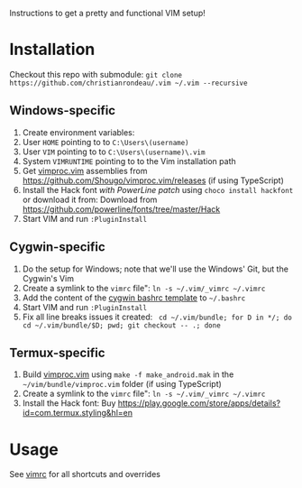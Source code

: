Instructions to get a pretty and functional VIM setup!

# Installation

Checkout this repo with submodule: `git clone https://github.com/christianrondeau/.vim ~/.vim --recursive`

## Windows-specific
1. Create environment variables:
  1. User `HOME` pointing to to `C:\Users\(username)`
  1. User `VIM` pointing to to `C:\Users\(username)\.vim`
  1. System `VIMRUNTIME` pointing to to the Vim installation path
1. Get [vimproc.vim](https://github.com/Shougo/vimproc.vim) assemblies from https://github.com/Shougo/vimproc.vim/releases (if using TypeScript)
1. Install the Hack font *with PowerLine patch* using `choco install hackfont` or download it from: Download from https://github.com/powerline/fonts/tree/master/Hack
1. Start VIM and run `:PluginInstall`

## Cygwin-specific
1. Do the setup for Windows; note that we'll use the Windows' Git, but the Cygwin's Vim
1. Create a symlink to the `vimrc` file": `ln -s ~/.vim/_vimrc ~/.vimrc`
1. Add the content of the [cygwin bashrc template](templates/.bashrc_cygwin) to `~/.bashrc`
1. Start VIM and run `:PluginInstall`
1. Fix all line breaks issues it created: ` cd ~/.vim/bundle; for D in */; do cd ~/.vim/bundle/$D; pwd; git checkout -- .; done`

## Termux-specific
1. Build [vimproc.vim](https://github.com/Shougo/vimproc.vim) using `make -f make_android.mak` in the `~/vim/bundle/vimproc.vim` folder (if using TypeScript)
1. Create a symlink to the `vimrc` file": `ln -s ~/.vim/_vimrc ~/.vimrc`
1. Install the Hack font: Buy https://play.google.com/store/apps/details?id=com.termux.styling&hl=en

# Usage

See [vimrc](https://github.com/christianrondeau/.vim/blob/master/vimrc) for all shortcuts and overrides
